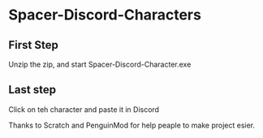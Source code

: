 # Spacer-Discord-Characters

## First Step
Unzip the zip, and start Spacer-Discord-Character.exe

## Last step
Click on teh character and paste it in Discord

Thanks to Scratch and PenguinMod for help peaple to make project esier.
